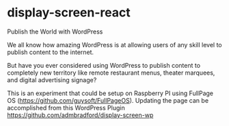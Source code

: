 # display-screen-react

Publish the World with WordPress

We all know how amazing WordPress is at allowing users of any skill level to publish content to the internet. 

But have you ever considered using WordPress to publish content to completely new territory like remote restaurant menus, theater marquees, and digital advertising signage?

This is an experiment that could be setup on Raspberry PI using FullPage OS (https://github.com/guysoft/FullPageOS). Updating the page can be accomplished from this WordPress Plugin https://github.com/admbradford/display-screen-wp